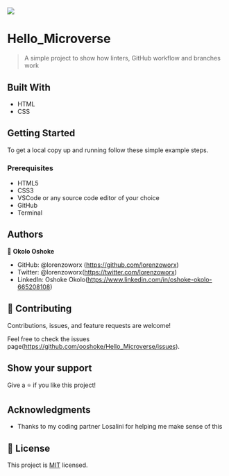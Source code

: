 # ![](https://img.shields.io/badge/Microverse-blueviolet)

# Hello_Microverse

> A simple project to show how linters, GitHub workflow and branches work


## Built With

- HTML
- CSS




## Getting Started




To get a local copy up and running follow these simple example steps.

### Prerequisites
- HTML5
- CSS3
- VSCode or any source code editor of your choice
- GitHub
- Terminal


## Authors

👤 **Okolo Oshoke**

- GitHub: @lorenzoworx (https://github.com/lorenzoworx)
- Twitter: @lorenzoworx(https://twitter.com/lorenzoworx)
- LinkedIn: Oshoke Okolo(https://www.linkedin.com/in/oshoke-okolo-665208108)


## 🤝 Contributing

Contributions, issues, and feature requests are welcome!

Feel free to check the issues page(https://github.com/ooshoke/Hello_Microverse/issues).

## Show your support

Give a ⭐️ if you like this project!

## Acknowledgments

- Thanks to my coding partner Losalini for helping me make sense of this

## 📝 License

This project is [MIT](./MIT.md) licensed.
